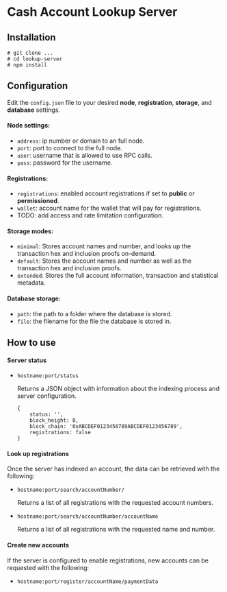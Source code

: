 # Cash Account Lookup Server

## Installation

```
# git clone ...
# cd lookup-server
# npm install
```

## Configuration

Edit the `config.json` file to your desired **node**, **registration**, **storage**, and **database** settings.

#### Node settings:

* `address`: ip number or domain to an full node.
* `port`: port to connect to the full node.
* `user`: username that is allowed to use RPC calls.
* `pass`: password for the username.

#### Registrations:

* `registrations`: enabled account registrations if set to **public** or **permissioned**.
* `wallet`: account name for the wallet that will pay for registrations.
* TODO: add access and rate limitation configuration.

#### Storage modes:

* `minimal`: Stores account names and number, and looks up the transaction hex and inclusion proofs on-demand.
* `default`: Stores the account names and number as well as the transaction hex and inclusion proofs.
* `extended`: Stores the full account information, transaction and statistical metadata.

#### Database storage:

* `path`: the path to a folder where the database is stored.
* `file`: the filename for the file the database is stored in.


## How to use

#### Server status

* `hostname:port/status`

   Returns a JSON object with information about the indexing process and server configuration.
   
   ```
   {
       status: '',
       block_height: 0,
       block_chain: '0xABCDEF0123456789ABCDEF0123456789',
       registrations: false
   }
   ```


#### Look up registrations

Once the server has indexed an account, the data can be retrieved with the following:

* `hostname:port/search/accountNumber/`

   Returns a list of all registrations with the requested account numbers.

* `hostname:port/search/accountNumber/accountName`

   Returns a list of all registrations with the requested name and number.


#### Create new accounts

If the server is configured to enable registrations, new accounts can be requested with the following:

* `hostname:port/register/accountName/paymentData`